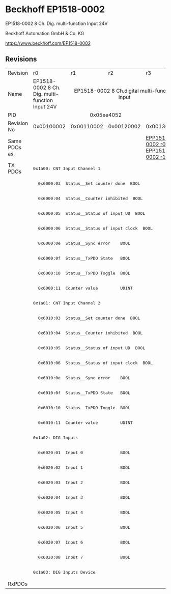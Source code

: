 # Beckhoff EP1518-0002

EP1518-0002 8 Ch. Dig. multi-function Input 24V

Beckhoff Automation GmbH & Co. KG

https://www.beckhoff.com/EP1518-0002

## Revisions
<table>
<tr>
<td>Revision</td>
<td>r0</td>
<td>r1</td>
<td>r2</td>
<td>r3</td>
</tr>
<tr>
<td>Name</td>
<td>EP1518-0002 8 Ch. Dig. multi-function Input 24V</td>
<td colspan=3 align="center">EP1518-0002 8 Ch.digital multi-function input</td>
</tr>
<tr>
<td>PID</td>
<td colspan=4 align="center">0x05ee4052</td>
</tr>
<tr>
<td>Revision No</td>
<td>0x00100002</td>
<td>0x00110002</td>
<td>0x00120002</td>
<td>0x00130002</td>
</tr>
<tr>
<td>Same PDOs as</td>
<td colspan=3 align="center"></td>
<td><a href="EPP1518-0002.md">EPP1518-0002 r0</a><br/><a href="EPP1518-0002.md">EPP1518-0002 r1</a></td>
</tr>
<tr>
<td rowspan=28 valign=top>TX PDOs</td>
<td colspan=4 align="left"><pre>0x1a00: CNT Input Channel 1</pre></td>
<td></td>
</tr>
<tr>
<td colspan=4 align="left"><pre>  0x6000:03  Status__Set counter done  BOOL</pre></td>
</tr>
<tr>
<td colspan=4 align="left"><pre>  0x6000:04  Status__Counter inhibited  BOOL</pre></td>
</tr>
<tr>
<td colspan=4 align="left"><pre>  0x6000:05  Status__Status of input UD  BOOL</pre></td>
</tr>
<tr>
<td colspan=4 align="left"><pre>  0x6000:06  Status__Status of input clock  BOOL</pre></td>
</tr>
<tr>
<td colspan=4 align="left"><pre>  0x6000:0e  Status__Sync error    BOOL</pre></td>
</tr>
<tr>
<td colspan=4 align="left"><pre>  0x6000:0f  Status__TxPDO State   BOOL</pre></td>
</tr>
<tr>
<td colspan=4 align="left"><pre>  0x6000:10  Status__TxPDO Toggle  BOOL</pre></td>
</tr>
<tr>
<td colspan=4 align="left"><pre>  0x6000:11  Counter value         UDINT</pre></td>
</tr>
<tr>
<td colspan=4 align="left"><pre>0x1a01: CNT Input Channel 2</pre></td>
</tr>
<tr>
<td colspan=4 align="left"><pre>  0x6010:03  Status__Set counter done  BOOL</pre></td>
</tr>
<tr>
<td colspan=4 align="left"><pre>  0x6010:04  Status__Counter inhibited  BOOL</pre></td>
</tr>
<tr>
<td colspan=4 align="left"><pre>  0x6010:05  Status__Status of input UD  BOOL</pre></td>
</tr>
<tr>
<td colspan=4 align="left"><pre>  0x6010:06  Status__Status of input clock  BOOL</pre></td>
</tr>
<tr>
<td colspan=4 align="left"><pre>  0x6010:0e  Status__Sync error    BOOL</pre></td>
</tr>
<tr>
<td colspan=4 align="left"><pre>  0x6010:0f  Status__TxPDO State   BOOL</pre></td>
</tr>
<tr>
<td colspan=4 align="left"><pre>  0x6010:10  Status__TxPDO Toggle  BOOL</pre></td>
</tr>
<tr>
<td colspan=4 align="left"><pre>  0x6010:11  Counter value         UDINT</pre></td>
</tr>
<tr>
<td colspan=4 align="left"><pre>0x1a02: DIG Inputs</pre></td>
</tr>
<tr>
<td colspan=4 align="left"><pre>  0x6020:01  Input 0               BOOL</pre></td>
</tr>
<tr>
<td colspan=4 align="left"><pre>  0x6020:02  Input 1               BOOL</pre></td>
</tr>
<tr>
<td colspan=4 align="left"><pre>  0x6020:03  Input 2               BOOL</pre></td>
</tr>
<tr>
<td colspan=4 align="left"><pre>  0x6020:04  Input 3               BOOL</pre></td>
</tr>
<tr>
<td colspan=4 align="left"><pre>  0x6020:05  Input 4               BOOL</pre></td>
</tr>
<tr>
<td colspan=4 align="left"><pre>  0x6020:06  Input 5               BOOL</pre></td>
</tr>
<tr>
<td colspan=4 align="left"><pre>  0x6020:07  Input 6               BOOL</pre></td>
</tr>
<tr>
<td colspan=4 align="left"><pre>  0x6020:08  Input 7               BOOL</pre></td>
</tr>
<tr>
<td colspan=4 align="left"><pre>0x1a03: DIG Inputs Device</pre></td>
</tr>
<tr>
<td>RxPDOs</td>
<td colspan=4 align="left"></td>
</tr>
</table>
